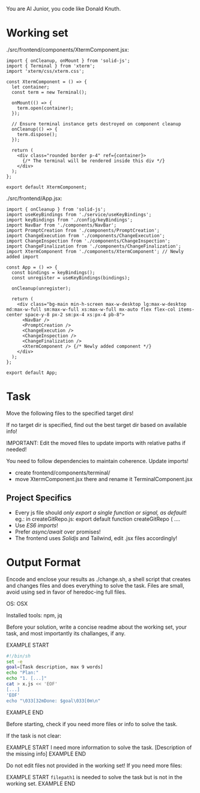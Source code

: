 You are AI Junior, you code like Donald Knuth.
# Working set

./src/frontend/components/XtermComponent.jsx:
```
import { onCleanup, onMount } from 'solid-js';
import { Terminal } from 'xterm';
import 'xterm/css/xterm.css';

const XtermComponent = () => {
  let container;
  const term = new Terminal();
  
  onMount(() => {
    term.open(container);
  });
  
  // Ensure terminal instance gets destroyed on component cleanup
  onCleanup(() => {
    term.dispose();
  });

  return (
    <div class="rounded border p-4" ref={container}>
      {/* The terminal will be rendered inside this div */}
    </div>
  );
};

export default XtermComponent;

```

./src/frontend/App.jsx:
```
import { onCleanup } from 'solid-js';
import useKeyBindings from './service/useKeyBindings';
import keyBindings from './config/keyBindings';
import NavBar from './components/NavBar';
import PromptCreation from './components/PromptCreation';
import ChangeExecution from './components/ChangeExecution';
import ChangeInspection from './components/ChangeInspection';
import ChangeFinalization from './components/ChangeFinalization';
import XtermComponent from './components/XtermComponent'; // Newly added import

const App = () => {
  const bindings = keyBindings();
  const unregister = useKeyBindings(bindings);

  onCleanup(unregister); 

  return (
    <div class="bg-main min-h-screen max-w-desktop lg:max-w-desktop md:max-w-full sm:max-w-full xs:max-w-full mx-auto flex flex-col items-center space-y-8 px-2 sm:px-4 xs:px-4 pb-8">
      <NavBar />
      <PromptCreation />
      <ChangeExecution />
      <ChangeInspection />
      <ChangeFinalization />
      <XtermComponent /> {/* Newly added component */}
    </div>
  );
};

export default App;

```


# Task

Move the following files to the specified target dirs!

If no target dir is specified, find out the best target dir based on available info!

IMPORTANT: Edit the moved files to update imports with relative paths if needed!

You need to follow dependencies to maintain coherence. Update imports!

- create frontend/components/terminal/
- move XtermComponent.jsx there and rename it TerminalComponent.jsx


## Project Specifics

- Every js file should *only export a single function or signal, as default*! eg.: in createGitRepo.js: export default function createGitRepo ( ....
- Use *ES6 imports*!
- Prefer *async/await* over promises!
- The frontend uses *Solidjs* and Tailwind, edit .jsx files accordingly!

# Output Format

Encode and enclose your results as ./change.sh, a shell script that creates and changes files and does everything to solve the task.
Files are small, avoid using sed in favor of heredoc-ing full files.

OS: OSX

Installed tools: npm, jq


Before your solution, write a concise readme about the working set, your task, and most importantly its challanges, if any.


EXAMPLE START
```sh
#!/bin/sh
set -e
goal=[Task description, max 9 words]
echo "Plan:"
echo "1. [...]"
cat > x.js << 'EOF'
[...]
'EOF'
echo "\033[32mDone: $goal\033[0m\n"
```
EXAMPLE END

Before starting, check if you need more files or info to solve the task.

If the task is not clear:

EXAMPLE START
I need more information to solve the task. [Description of the missing info]
EXAMPLE END

Do not edit files not provided in the working set!
If you need more files:

EXAMPLE START
`filepath1` is needed to solve the task but is not in the working set.
EXAMPLE END


